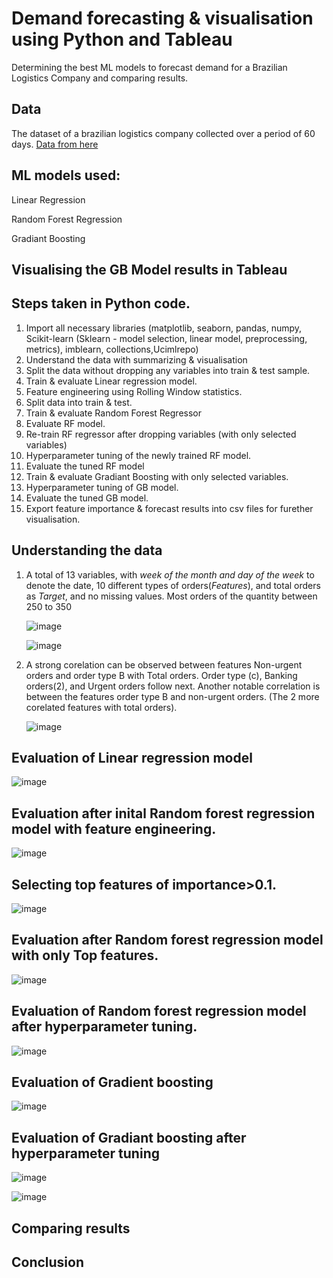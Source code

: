 # Demand forecasting & visualisation using Python and Tableau
Determining the best ML models to forecast demand for a Brazilian Logistics Company and comparing results.

## Data
The dataset of a brazilian logistics company collected over a period of 60 days. [Data from here](https://archive.ics.uci.edu/dataset/409/daily+demand+forecasting+orders)

## ML models used:
Linear Regression

Random Forest Regression

Gradiant Boosting





## Visualising the GB Model results in Tableau



## Steps taken in Python code. 

1. Import all necessary libraries (matplotlib, seaborn, pandas, numpy, Scikit-learn (Sklearn - model selection, linear model, preprocessing, metrics), imblearn, collections,Ucimlrepo)
2. Understand the data with summarizing & visualisation
3. Split the data without dropping any variables into train & test sample.
4. Train & evaluate Linear regression model.
5. Feature engineering using Rolling Window statistics.
6. Split data into train & test.
7. Train & evaluate Random Forest Regressor
8. Evaluate RF model.
9. Re-train RF regressor after dropping variables (with only selected variables)
10. Hyperparameter tuning of the newly trained RF model.
11. Evaluate the tuned RF model
12. Train & evaluate Gradiant Boosting with only selected variables.
13. Hyperparameter tuning of GB model.
14. Evaluate the tuned GB model.
15. Export feature importance & forecast results into csv files for furether visualisation.


## Understanding the data

1. A total of 13 variables, with *week of the month and day of the week* to denote the date, 10 different types of orders(*Features*), and total orders as *Target*, and no missing values. Most orders of the quantity between 250 to 350
   
   ![image](https://github.com/Soundaryamerak/Demand-planning-python-tableau-Logistics/assets/170541567/b39d99e5-ae16-42d5-b154-ca214f3fbdd5)
   
   ![image](https://github.com/Soundaryamerak/Demand-planning-python-tableau-Logistics/assets/170541567/2d367f07-791c-4071-ac6e-420ccb8dab56)


2. A strong corelation can be observed between features Non-urgent orders and order type B with Total orders. Order type (c), Banking orders(2), and Urgent orders follow next. Another notable correlation is between the features order type B and non-urgent orders. (The 2 more corelated features with total orders).
 
   ![image](https://github.com/Soundaryamerak/Demand-planning-python-tableau-Logistics/assets/170541567/1f3d85d4-9a8b-4cc7-b4b4-60b4fb91699e)

## Evaluation of Linear regression model

![image](https://github.com/Soundaryamerak/Demand-planning-python-tableau-Logistics/assets/170541567/d10624f3-f0ba-4672-8385-a6aec848784a)


## Evaluation after inital Random forest regression model with feature engineering.

![image](https://github.com/Soundaryamerak/Demand-planning-python-tableau-Logistics/assets/170541567/c91cd572-740c-42bc-bfab-e643cce7caa2)

## Selecting top features of importance>0.1.

![image](https://github.com/Soundaryamerak/Demand-planning-python-tableau-Logistics/assets/170541567/0b67957f-d048-472f-b236-82b5e0d0bc0d)

## Evaluation after Random forest regression model with only Top features.

![image](https://github.com/Soundaryamerak/Demand-planning-python-tableau-Logistics/assets/170541567/e9c75d46-e559-4a78-98a2-0b35e9be2570)

## Evaluation of Random forest regression model after hyperparameter tuning.

![image](https://github.com/Soundaryamerak/Demand-planning-python-tableau-Logistics/assets/170541567/64e58081-c64d-45b3-aca7-eb741e63b1e1)


## Evaluation of Gradient boosting

![image](https://github.com/Soundaryamerak/Demand-planning-python-tableau-Logistics/assets/170541567/117ad70d-3fae-4609-ba8e-99b12e87aad5)

## Evaluation of Gradiant boosting after hyperparameter tuning

![image](https://github.com/Soundaryamerak/Demand-planning-python-tableau-Logistics/assets/170541567/9ba4e8d5-07ad-4772-8ba4-6a925f2cdc08)

![image](https://github.com/Soundaryamerak/Demand-planning-python-tableau-Logistics/assets/170541567/740f65a5-8fe3-49dc-a42c-a05675afbdb6)



## Comparing results

## Conclusion



